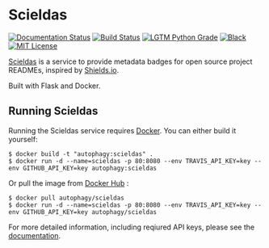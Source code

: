 # Scieldas

[![Documentation Status](https://scieldas.autophagy.io/rtd/build/scieldas.png)](https://scieldas.readthedocs.io/en/latest)
[![Build Status](https://scieldas.autophagy.io/travis/build/autophagy/scieldas.png)](https://travis-ci.org/autophagy/scieldas/)
[![LGTM Python Grade](https://scieldas.autophagy.io/lgtm/grade/python/autophagy/scieldas.png)](https://lgtm.com/projects/g/autophagy/scieldas)
[![Black](https://scieldas.autophagy.io/misc/styles/black.png)](https://black.readthedocs.io/en/stable/)
[![MIT License](https://scieldas.autophagy.io/misc/licenses/mit.png)](LICENSE)

[Scieldas](https://scieldas.autophagy.io) is a service to provide metadata badges for open source project
READMEs, inspired by [Shields.io](https://shields.io).

Built with Flask and Docker.

## Running Scieldas

Running the Scieldas service requires [Docker](https://www.docker.com). You can either build
it yourself:

    $ docker build -t "autophagy:scieldas" .
    $ docker run -d --name=scieldas -p 80:8080 --env TRAVIS_API_KEY=key --env GITHUB_API_KEY=key autophagy:scieldas

Or pull the image from [Docker Hub](https://hub.docker.com/r/autophagy/scieldas/) :

    $ docker pull autophagy/scieldas
    $ docker run -d --name=scieldas -p 80:8080 --env TRAVIS_API_KEY=key --env GITHUB_API_KEY=key autophagy/scieldas

For more detailed information, including reqiured API keys, please see
the [documentation](https://scieldas.readthedocs.io/en/latest/).

